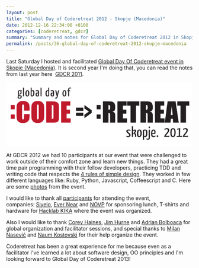 ```yaml
---
layout: post
title: "Global Day of Coderetreat 2012 - Skopje (Macedonia)"
date: 2012-12-16 22:34:00 +0100
categories: [coderetreat, gdcr]
summary: "Summary and notes for Global Day of Coderetreat 2012 in Skopje, Macedonia."
permalink: /posts/36-global-day-of-coderetreat-2012-skopje-macedonia
---
```


Last Saturday I hosted and facilitated [Global Day Of Coderetreat event in Skopje (Macedonia)](http://coderetreat.org/events/global-day-of-coderetreat-2012-skopje-macedonia "Global Day Of Coderetreat event in Skopje (Macedonia)"). It is second year I'm doing that, you can read the notes from last year here  [GDCR 2011](/posts/31-global-day-of-coderetreat-in-skopje-macedonia "Global Day of Coderetreat 2011 Skopje (Macedonia)").

<p style="text-align: center">
  <img src="/images/coderetreat_skopje_2012.png" alt="Global Day Of Coderetreat T-shirt design" title="Global Day Of Coderetreat T-shirt design">
</p>

At GDCR 2012 we had 10 participants at our event that were challenged to work outside of their comfort zone and learn new things. They had a great time pair programming with their fellow developers, practicing TDD and writing code that respects the [4 rules of simple design](http://c2.com/cgi/wiki?XpSimplicityRules "4 rules of simple design"). They worked in few different languages like: Ruby, Python, Javascript, Coffeescript and C. Here are some [photos](http://coderetreat.org/photo/albums/global-day-of-coderetreat-2012-skopje-macedonia "Photos from Global Day Of Coderetreat 2012 - Skopje (Macedonia)") from the event.

I would like to thank all [participants](http://coderetreat.org/events/global-day-of-coderetreat-2012-skopje-macedonia "GDRC 2012 Skopje (Macedonia) participants") for attending the event, companies: [Siyelo](http://siyelo.com/ "Siyelo"), [Ever Near](http://www.ever-near.com/ "Ever Near") and [NOVP](http://www.novp.com/ "NOVP") for sponsoring lunch, T-shirts and hardware for [Hacklab KIKA](http://b10g.spodeli.org/ "Hacklab KIKA Blog") where the event was organized.

Also I would like to thank [Corey Haines](https://twitter.com/coreyhaines "Corey Haines"), [Jim Hurne](https://twitter.com/jthurne "Jim Hurne") and [Adrian Bolboaca](http://blog.adrianbolboaca.ro/ "Adrian Bolboaca") for global organization and facilitator sessions, and special thanks to [Milan Nasević](http://twitter.com/mnasevic "Milan Nasević") and [Naum Kostovski](https://twitter.com/NaumKostovski "Naum Kostovski") for their help organize the event.

Coderetreat has been a great experience for me because even as a facilitator I've learned a lot about software design, OO principles and I'm looking forward to Global Day of Coderetreat 2013!
